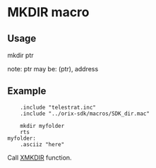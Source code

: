# MKDIR macro

## Usage

mkdir ptr

note:
 ptr may be: (ptr), address

## Example

```ca65
    .include "telestrat.inc"
    .include "../orix-sdk/macros/SDK_dir.mac"

    mkdir myfolder
    rts
myfolder:
    .asciiz "here"
```

Call [XMKDIR](../../kernel/primitives/xmkdir/) function.
